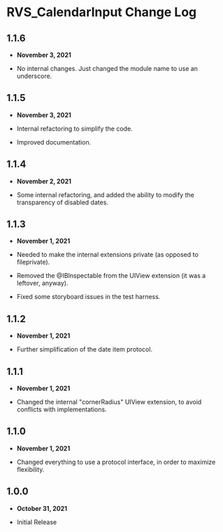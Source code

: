 # RVS_CalendarInput Change Log

## 1.1.6

- **November 3, 2021**

- No internal changes. Just changed the module name to use an underscore.

## 1.1.5

- **November 3, 2021**

- Internal refactoring to simplify the code.
- Improved documentation.

## 1.1.4

- **November 2, 2021**

- Some internal refactoring, and added the ability to modify the transparency of disabled dates.

## 1.1.3

- **November 1, 2021**

- Needed to make the internal extensions private (as opposed to fileprivate).
- Removed the @IBInspectable from the UIView extension (it was a leftover, anyway).
- Fixed some storyboard issues in the test harness.

## 1.1.2

- **November 1, 2021**

- Further simplification of the date item protocol.

## 1.1.1

- **November 1, 2021**

- Changed the internal "cornerRadius" UIView extension, to avoid conflicts with implementations.

## 1.1.0

- **November 1, 2021**

- Changed everything to use a protocol interface, in order to maximize flexibility.

## 1.0.0

- **October 31, 2021**

- Initial Release
